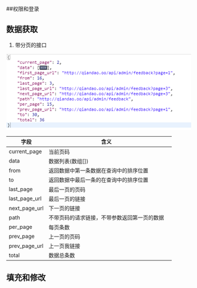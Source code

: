 ##权限和登录

## 数据获取

1. 带分页的接口

![带分页的接口](.\img\TIM图片20180505145446.png)

| 字段          | 含义                                         |      |
| ------------- | -------------------------------------------- | ---- |
| current_page  | 当前页码                                     |      |
| data          | 数据列表(数组[])                             |      |
| from          | 返回数据中第一条数据在查询中的排序位置       |      |
| to            | 返回数据中最后一条的在查询中的排序位置       |      |
| last_page     | 最后一页的页码                               |      |
| last_page_url | 最后一页的链接                               |      |
| next_page_url | 下一页的链接                                 |      |
| path          | 不带页码的请求链接，不带参数返回第一页的数据 |      |
| per_page      | 每页条数                                     |      |
| prev_page     | 上一页的页码                                 |      |
| prev_page_url | 上一页我链接                                 |      |
| total         | 数据总条数                                   |      |







## 填充和修改

